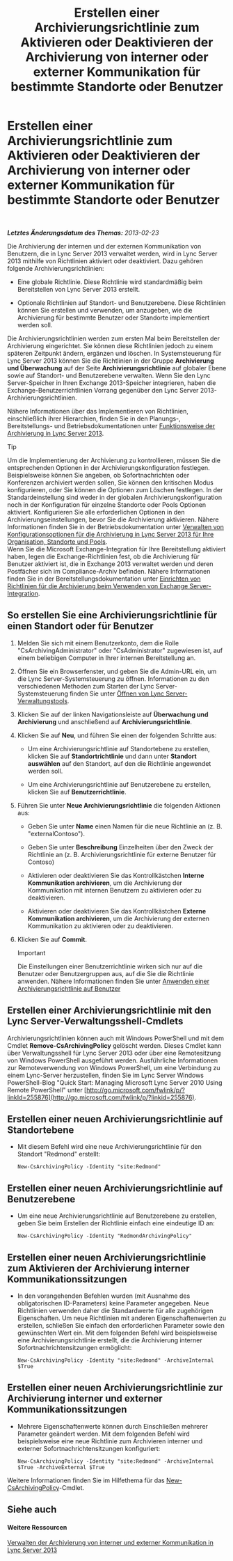 ﻿---
title: Erstellen einer Archivierungsrichtlinie zum Aktivieren oder Deaktivieren der Archivierung von interner oder externer Kommunikation für bestimmte Standorte oder Benutzer
TOCTitle: Erstellen einer Archivierungsrichtlinie zum Aktivieren oder Deaktivieren der Archivierung von interner oder externer Kommunikation für bestimmte Standorte oder Benutzer
ms:assetid: 5864793a-ba72-470c-bb5b-9fb41e968896
ms:mtpsurl: https://technet.microsoft.com/de-de/library/Gg398385(v=OCS.15)
ms:contentKeyID: 49294068
ms.date: 05/19/2016
mtps_version: v=OCS.15
ms.translationtype: HT
---

# Erstellen einer Archivierungsrichtlinie zum Aktivieren oder Deaktivieren der Archivierung von interner oder externer Kommunikation für bestimmte Standorte oder Benutzer

 

_**Letztes Änderungsdatum des Themas:** 2013-02-23_

Die Archivierung der internen und der externen Kommunikation von Benutzern, die in Lync Server 2013 verwaltet werden, wird in Lync Server 2013 mithilfe von Richtlinien aktiviert oder deaktiviert. Dazu gehören folgende Archivierungsrichtlinien:

  - Eine globale Richtlinie. Diese Richtlinie wird standardmäßig beim Bereitstellen von Lync Server 2013 erstellt.

  - Optionale Richtlinien auf Standort- und Benutzerebene. Diese Richtlinien können Sie erstellen und verwenden, um anzugeben, wie die Archivierung für bestimmte Benutzer oder Standorte implementiert werden soll.

Die Archivierungsrichtlinien werden zum ersten Mal beim Bereitstellen der Archivierung eingerichtet. Sie können diese Richtlinien jedoch zu einem späteren Zeitpunkt ändern, ergänzen und löschen. In Systemsteuerung für Lync Server 2013 können Sie die Richtlinien in der Gruppe **Archivierung und Überwachung** auf der Seite **Archivierungsrichtlinie** auf globaler Ebene sowie auf Standort- und Benutzerebene verwalten. Wenn Sie den Lync Server-Speicher in Ihren Exchange 2013-Speicher integrieren, haben die Exchange-Benutzerrichtlinien Vorrang gegenüber den Lync Server 2013-Archivierungsrichtlinien.

Nähere Informationen über das Implementieren von Richtlinien, einschließlich ihrer Hierarchien, finden Sie in den Planungs-, Bereitstellungs- und Betriebsdokumentationen unter [Funktionsweise der Archivierung in Lync Server 2013](lync-server-2013-how-archiving-works.md).


> [!TIP]
> Um die Implementierung der Archivierung zu kontrollieren, müssen Sie die entsprechenden Optionen in der Archivierungskonfiguration festlegen. Beispielsweise können Sie angeben, ob Sofortnachrichten oder Konferenzen archiviert werden sollen, Sie können den kritischen Modus konfigurieren, oder Sie können die Optionen zum Löschen festlegen. In der Standardeinstellung sind weder in der globalen Archivierungskonfiguration noch in der Konfiguration für einzelne Standorte oder Pools Optionen aktiviert. Konfigurieren Sie alle erforderlichen Optionen in den Archivierungseinstellungen, bevor Sie die Archivierung aktivieren. Nähere Informationen finden Sie in der Betriebsdokumentation unter <A href="lync-server-2013-managing-archiving-configuration-options-for-your-organization-sites-and-pools.md">Verwalten von Konfigurationsoptionen für die Archivierung in Lync Server 2013 für Ihre Organisation, Standorte und Pools</A>.<BR>Wenn Sie die Microsoft Exchange-Integration für Ihre Bereitstellung aktiviert haben, legen die Exchange-Richtlinien fest, ob die Archivierung für Benutzer aktiviert ist, die in Exchange 2013 verwaltet werden und deren Postfächer sich im Compliance-Archiv befinden. Nähere Informationen finden Sie in der Bereitstellungsdokumentation unter <A href="lync-server-2013-setting-up-policies-for-archiving-when-using-exchange-server-integration.md">Einrichten von Richtlinien für die Archivierung beim Verwenden von Exchange Server-Integration</A>.



## So erstellen Sie eine Archivierungsrichtlinie für einen Standort oder für Benutzer

1.  Melden Sie sich mit einem Benutzerkonto, dem die Rolle "CsArchivingAdministrator" oder "CsAdministrator" zugewiesen ist, auf einem beliebigen Computer in Ihrer internen Bereitstellung an.

2.  Öffnen Sie ein Browserfenster, und geben Sie die Admin-URL ein, um die Lync Server-Systemsteuerung zu öffnen. Informationen zu den verschiedenen Methoden zum Starten der Lync Server-Systemsteuerung finden Sie unter [Öffnen von Lync Server-Verwaltungstools](lync-server-2013-open-lync-server-administrative-tools.md).

3.  Klicken Sie auf der linken Navigationsleiste auf **Überwachung und Archivierung** und anschließend auf **Archivierungsrichtlinie**.

4.  Klicken Sie auf **Neu**, und führen Sie einen der folgenden Schritte aus:
    
      - Um eine Archivierungsrichtlinie auf Standortebene zu erstellen, klicken Sie auf **Standortrichtlinie** und dann unter **Standort auswählen** auf den Standort, auf den die Richtlinie angewendet werden soll.
    
      - Um eine Archivierungsrichtlinie auf Benutzerebene zu erstellen, klicken Sie auf **Benutzerrichtlinie**.

5.  Führen Sie unter **Neue Archivierungsrichtlinie** die folgenden Aktionen aus:
    
      - Geben Sie unter **Name** einen Namen für die neue Richtlinie an (z. B. "externalContoso").
    
      - Geben Sie unter **Beschreibung** Einzelheiten über den Zweck der Richtlinie an (z. B. Archivierungsrichtlinie für externe Benutzer für Contoso)
    
      - Aktivieren oder deaktivieren Sie das Kontrollkästchen **Interne Kommunikation archivieren**, um die Archivierung der Kommunikation mit internen Benutzern zu aktivieren oder zu deaktivieren.
    
      - Aktivieren oder deaktivieren Sie das Kontrollkästchen **Externe Kommunikation archivieren**, um die Archivierung der externen Kommunikation zu aktivieren oder zu deaktivieren.

6.  Klicken Sie auf **Commit**.
    

    > [!IMPORTANT]
    > Die Einstellungen einer Benutzerrichtlinie wirken sich nur auf die Benutzer oder Benutzergruppen aus, auf die Sie die Richtlinie anwenden. Nähere Informationen finden Sie unter <A href="lync-server-2013-applying-an-archiving-policy-to-users.md">Anwenden einer Archivierungsrichtlinie auf Benutzer</A>



## Erstellen einer Archivierungsrichtlinie mit den Lync Server-Verwaltungsshell-Cmdlets

Archivierungsrichtlinien können auch mit Windows PowerShell und mit dem Cmdlet **Remove-CsArchivingPolicy** gelöscht werden. Dieses Cmdlet kann über Verwaltungsshell für Lync Server 2013 oder über eine Remotesitzung von Windows PowerShell ausgeführt werden. Ausführliche Informationen zur Remoteverwendung von Windows PowerShell, um eine Verbindung zu einem Lync-Server herzustellen, finden Sie im Lync Server Windows PowerShell-Blog "Quick Start: Managing Microsoft Lync Server 2010 Using Remote PowerShell" unter [http://go.microsoft.com/fwlink/p/?linkId=255876](http://go.microsoft.com/fwlink/p/?linkid=255876).

## Erstellen einer neuen Archivierungsrichtlinie auf Standortebene

  - Mit diesem Befehl wird eine neue Archivierungsrichtlinie für den Standort "Redmond" erstellt:
    
        New-CsArchivingPolicy -Identity "site:Redmond"

## Erstellen einer neuen Archivierungsrichtlinie auf Benutzerebene

  - Um eine neue Archivierungsrichtlinie auf Benutzerebene zu erstellen, geben Sie beim Erstellen der Richtlinie einfach eine eindeutige ID an:
    
        New-CsArchivingPolicy -Identity "RedmondArchivingPolicy"

## Erstellen einer neuen Archivierungsrichtlinie zum Aktivieren der Archivierung interner Kommunikationssitzungen

  - In den vorangehenden Befehlen wurden (mit Ausnahme des obligatorischen ID-Parameters) keine Parameter angegeben. Neue Richtlinien verwenden daher die Standardwerte für alle zugehörigen Eigenschaften. Um neue Richtlinien mit anderen Eigenschaftenwerten zu erstellen, schließen Sie einfach den erforderlichen Parameter sowie den gewünschten Wert ein. Mit dem folgenden Befehl wird beispielsweise eine Archivierungsrichtlinie erstellt, die die Archivierung interner Sofortnachrichtensitzungen ermöglicht:
    
        New-CsArchivingPolicy -Identity "site:Redmond" -ArchiveInternal $True

## Erstellen einer neuen Archivierungsrichtlinie zur Archivierung interner und externer Kommunikationssitzungen

  - Mehrere Eigenschaftenwerte können durch Einschließen mehrerer Parameter geändert werden. Mit dem folgenden Befehl wird beispielsweise eine neue Richtlinie zum Archivieren interner und externer Sofortnachrichtensitzungen konfiguriert:
    
        New-CsArchivingPolicy -Identity "site:Redmond" -ArchiveInternal $True -ArchiveExternal $True

Weitere Informationen finden Sie im Hilfethema für das [New-CsArchivingPolicy](new-csarchivingpolicy.md)-Cmdlet.

## Siehe auch

#### Weitere Ressourcen

[Verwalten der Archivierung von interner und externer Kommunikation in Lync Server 2013](lync-server-2013-managing-the-archiving-of-internal-and-external-communications.md)

